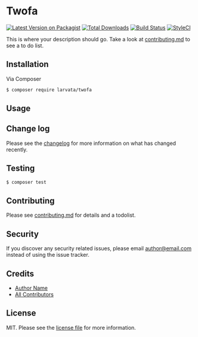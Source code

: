 # Twofa

[![Latest Version on Packagist][ico-version]][link-packagist]
[![Total Downloads][ico-downloads]][link-downloads]
[![Build Status][ico-travis]][link-travis]
[![StyleCI][ico-styleci]][link-styleci]

This is where your description should go. Take a look at [contributing.md](contributing.md) to see a to do list.

## Installation

Via Composer

``` bash
$ composer require larvata/twofa
```

## Usage

## Change log

Please see the [changelog](changelog.md) for more information on what has changed recently.

## Testing

``` bash
$ composer test
```

## Contributing

Please see [contributing.md](contributing.md) for details and a todolist.

## Security

If you discover any security related issues, please email author@email.com instead of using the issue tracker.

## Credits

- [Author Name][link-author]
- [All Contributors][link-contributors]

## License

MIT. Please see the [license file](license.md) for more information.

[ico-version]: https://img.shields.io/packagist/v/larvata/twofa.svg?style=flat-square
[ico-downloads]: https://img.shields.io/packagist/dt/larvata/twofa.svg?style=flat-square
[ico-travis]: https://img.shields.io/travis/larvata/twofa/master.svg?style=flat-square
[ico-styleci]: https://styleci.io/repos/12345678/shield

[link-packagist]: https://packagist.org/packages/larvata/twofa
[link-downloads]: https://packagist.org/packages/larvata/twofa
[link-travis]: https://travis-ci.org/larvata/twofa
[link-styleci]: https://styleci.io/repos/12345678
[link-author]: https://github.com/larvata
[link-contributors]: ../../contributors
